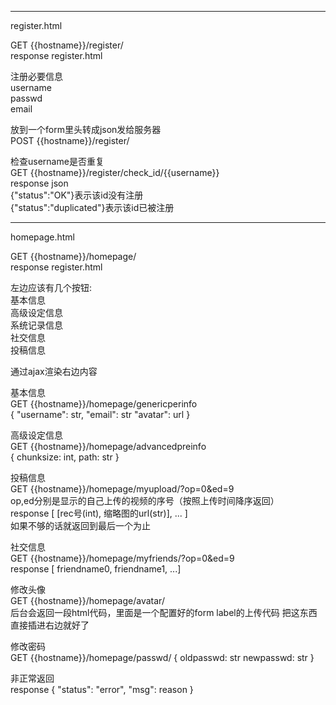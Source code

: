 ----------------------------------------------
register.html

GET {{hostname}}/register/  
response register.html

注册必要信息  
username  
passwd  
email  

放到一个form里头转成json发给服务器  
POST {{hostname}}/register/  

检查username是否重复  
GET {{hostname}}/register/check_id/{{username}}  
response json   
{"status":"OK"}表示该id没有注册   
{"status":"duplicated"}表示该id已被注册

-----------------------------------------------

homepage.html

GET {{hostname}}/homepage/  
response register.html

左边应该有几个按钮:  
基本信息  
高级设定信息  
系统记录信息  
社交信息  
投稿信息  

通过ajax渲染右边内容  

基本信息  
GET {{hostname}}/homepage/genericperinfo  
{
	"username": str,
	"email": str
	"avatar": url
}

高级设定信息  
GET {{hostname}}/homepage/advancedpreinfo  
{
	chunksize: int,
	path: str
}

投稿信息  
GET {{hostname}}/homepage/myupload/?op=0&ed=9  
op,ed分别是显示的自己上传的视频的序号（按照上传时间降序返回）  
response [ [rec号(int), 缩略图的url(str)], ... ]  
如果不够的话就返回到最后一个为止

社交信息  
GET {{hostname}}/homepage/myfriends/?op=0&ed=9  
response [ friendname0, friendname1, ...]

修改头像  
GET {{hostname}}/homepage/avatar/  
后台会返回一段html代码，里面是一个配置好的form label的上传代码
把这东西直接插进右边就好了

修改密码   
GET  {{hostname}}/homepage/passwd/
{
	oldpasswd: str
	newpasswd: str
}

非正常返回  
response
{
	"status": "error",
	"msg": reason
}
